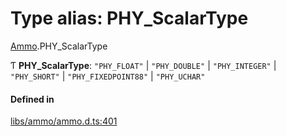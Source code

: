 # Type alias: PHY\_ScalarType

[Ammo](../modules/Ammo.md).PHY_ScalarType

Ƭ **PHY\_ScalarType**: ``"PHY_FLOAT"`` \| ``"PHY_DOUBLE"`` \| ``"PHY_INTEGER"`` \| ``"PHY_SHORT"`` \| ``"PHY_FIXEDPOINT88"`` \| ``"PHY_UCHAR"``

#### Defined in

[libs/ammo/ammo.d.ts:401](https://github.com/Orillusion/orillusion/blob/main/src/libs/ammo/ammo.d.ts#L401)
